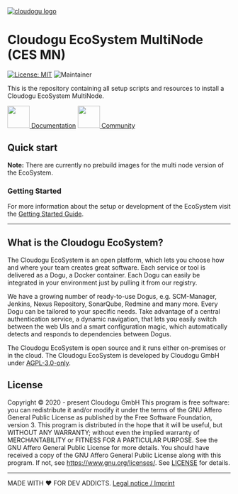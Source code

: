 <a href="https://cloudogu.com/">
    <img src="https://cloudogu.com/assets/logo-095998ba31b18880b374767049ac56c95557ff0261857a0fee1387cb1daabec0615d73812a26169d6c97cc5453435c210781c2ae7924212759677da3e63ef60d.png" alt="cloudogu logo" title="Cloudogu" />
</a>

# Cloudogu EcoSystem MultiNode (CES MN)

[![License: MIT](https://img.shields.io/badge/License-MIT-blue.svg)](https://opensource.org/licenses/MIT)
![Maintainer](https://img.shields.io/badge/maintainer-Cloudogu-blue)

This is the repository containing all setup scripts and resources to install a Cloudogu EcoSystem MultiNode.

<a href="https://docs.cloudogu.com/"><img src="https://my.cloudogu.com/images/icons/docsIcon.svg" width="50">
Documentation</a>
<a href="https://community.cloudogu.com/c/cloudogu-ecosystem/18"><img src="https://my.cloudogu.com/images/icons/talkIcon.svg" width="50">
Community</a>

## Quick start

**Note:** There are currently no prebuild images for the multi node version of the EcoSystem.

### Getting Started

For more information about the setup or development of the EcoSystem visit
the [Getting Started Guide](docs/getting_started_en.md).

---
## What is the Cloudogu EcoSystem?
The Cloudogu EcoSystem is an open platform, which lets you choose how and where your team creates great software. Each service or tool is delivered as a Dogu, a Docker container. Each Dogu can easily be integrated in your environment just by pulling it from our registry.

We have a growing number of ready-to-use Dogus, e.g. SCM-Manager, Jenkins, Nexus Repository, SonarQube, Redmine and many more. Every Dogu can be tailored to your specific needs. Take advantage of a central authentication service, a dynamic navigation, that lets you easily switch between the web UIs and a smart configuration magic, which automatically detects and responds to dependencies between Dogus.

The Cloudogu EcoSystem is open source and it runs either on-premises or in the cloud. The Cloudogu EcoSystem is developed by Cloudogu GmbH under [AGPL-3.0-only](https://spdx.org/licenses/AGPL-3.0-only.html).

## License
Copyright © 2020 - present Cloudogu GmbH
This program is free software: you can redistribute it and/or modify it under the terms of the GNU Affero General Public License as published by the Free Software Foundation, version 3.
This program is distributed in the hope that it will be useful, but WITHOUT ANY WARRANTY; without even the implied warranty of MERCHANTABILITY or FITNESS FOR A PARTICULAR PURPOSE. See the GNU Affero General Public License for more details.
You should have received a copy of the GNU Affero General Public License along with this program. If not, see https://www.gnu.org/licenses/.
See [LICENSE](LICENSE) for details.


---
MADE WITH :heart:&nbsp;FOR DEV ADDICTS. [Legal notice / Imprint](https://cloudogu.com/en/imprint/?mtm_campaign=ecosystem&mtm_kwd=imprint&mtm_source=github&mtm_medium=link)
